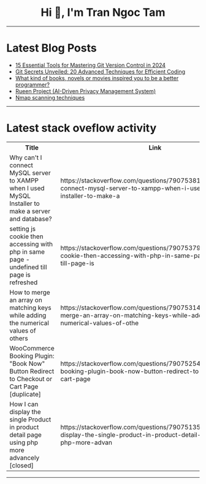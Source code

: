 <h1 align="center">Hi 👋, I'm Tran Ngoc Tam</h1>

---

# Latest Blog Posts 
<!-- BLOG-POST-LIST:START -->
- [15 Essential Tools for Mastering Git Version Control in 2024](https://dev.to/shafayeat/15-essential-tools-for-mastering-git-version-control-in-2024-47ap)
- [Git Secrets Unveiled: 20 Advanced Techniques for Efficient Coding](https://dev.to/usman_awan_c30bc1fdb70636/git-secrets-unveiled-20-advanced-techniques-for-efficient-coding-6h7)
- [What kind of books, novels or movies inspired you to be a better programmer?](https://dev.to/prahladyeri/what-kind-of-books-novels-or-movies-inspired-you-to-be-a-better-programmer-2ml1)
- [Rueen Project &lpar;AI-Driven Privacy Management System&rpar;](https://dev.to/rueen_project_1cdea59bc49/rueen-project-ai-driven-privacy-management-system-3dic)
- [Nmap scanning techniques](https://dev.to/vasanth_62_61_6p_61_6r/nmap-scanning-techniques-b9p)
<!-- BLOG-POST-LIST:END -->

---

# Latest stack oveflow activity
<table>
  <tr><th>Title</th><th>Link</th></tr>
  <!-- STACKOVERFLOW:START --><tr><td>Why can&#39;t I connect MySQL server to XAMPP when I used MySQL Installer to make a server and database?</td><td>https://stackoverflow.com/questions/79075381/why-cant-i-connect-mysql-server-to-xampp-when-i-used-mysql-installer-to-make-a</td></tr><tr><td>setting js cookie then accessing with php in same page - undefined till page is refreshed</td><td>https://stackoverflow.com/questions/79075379/setting-js-cookie-then-accessing-with-php-in-same-page-undefined-till-page-is</td></tr><tr><td>How to merge an array on matching keys while adding the numerical values of others</td><td>https://stackoverflow.com/questions/79075314/how-to-merge-an-array-on-matching-keys-while-adding-the-numerical-values-of-othe</td></tr><tr><td>WooCommerce Booking Plugin: &quot;Book Now&quot; Button Redirect to Checkout or Cart Page [duplicate]</td><td>https://stackoverflow.com/questions/79075254/woocommerce-booking-plugin-book-now-button-redirect-to-checkout-or-cart-page</td></tr><tr><td>How I can display the single Product in product detail page using php more advancely [closed]</td><td>https://stackoverflow.com/questions/79075135/how-i-can-display-the-single-product-in-product-detail-page-using-php-more-advan</td></tr><!-- STACKOVERFLOW:END -->
</table>

---


